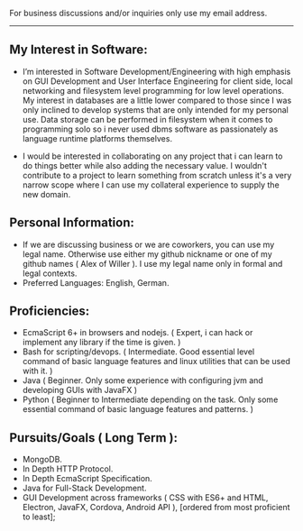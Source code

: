 For business discussions and/or inquiries only use my email address.
__________________


## My Interest in Software:
  
  * I’m interested in Software Development/Engineering with high emphasis on GUI Development and User Interface Engineering for client side, local networking and filesystem level programming for low level operations. 
  My interest in databases are a little lower compared to those since I was only inclined to develop systems that are only intended for my personal use. Data storage can be performed in filesystem when it comes to programming solo so i never used dbms software as passionately as language runtime platforms themselves. 
  
  * I would be interested in collaborating on any project that i can learn to do things better while also adding the necessary value. I wouldn't contribute to a project to learn something from scratch unless it's a very narrow scope where I can use my collateral experience to supply the new domain.
  

  
## Personal Information: 
 * If we are discussing business or we are coworkers, 
  you can use my legal name. Otherwise use either my 
  github nickname or one of my github names ( Alex of Willer ). 
  I use my legal name only in formal and legal contexts.
 * Preferred Languages: English, German.

  
## Proficiencies: 
* EcmaScript 6+ in browsers and nodejs. ( Expert, i can hack or implement any library if the time is given. )
* Bash for scripting/devops. ( Intermediate. Good essential level command of basic language features and linux utilities that can be used with it. )
* Java ( Beginner. Only some experience with configuring jvm and developing GUIs with JavaFX )
* Python ( Beginner to Intermediate depending on the task. Only some essential command of basic language features and patterns. )


## Pursuits/Goals ( Long Term ): 
* MongoDB.
* In Depth HTTP Protocol.
* In Depth EcmaScript Specification.
* Java for Full-Stack Development.
* GUI Development across frameworks ( CSS with ES6+ and HTML, Electron, JavaFX, Cordova, Android API ),
  [ordered from most proficient to least];



<!---
RareByteStream/RareByteStream is a ✨ special ✨ repository because its `README.md` (this file) appears on your GitHub profile.
You can click the Preview link to take a look at your changes.
--->

